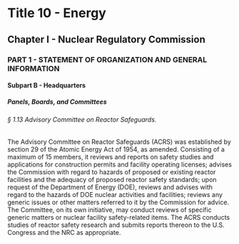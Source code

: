 
# Title 10 - Energy
## Chapter I - Nuclear Regulatory Commission
### PART 1 - STATEMENT OF ORGANIZATION AND GENERAL INFORMATION
#### Subpart B - Headquarters
##### Panels, Boards, and Committees
###### § 1.13 Advisory Committee on Reactor Safeguards.

The Advisory Committee on Reactor Safeguards (ACRS) was established by section 29 of the Atomic Energy Act of 1954, as amended. Consisting of a maximum of 15 members, it reviews and reports on safety studies and applications for construction permits and facility operating licenses; advises the Commission with regard to hazards of proposed or existing reactor facilities and the adequacy of proposed reactor safety standards; upon request of the Department of Energy (DOE), reviews and advises with regard to the hazards of DOE nuclear activities and facilities; reviews any generic issues or other matters referred to it by the Commission for advice. The Committee, on its own initiative, may conduct reviews of specific generic matters or nuclear facility safety-related items. The ACRS conducts studies of reactor safety research and submits reports thereon to the U.S. Congress and the NRC as appropriate.
